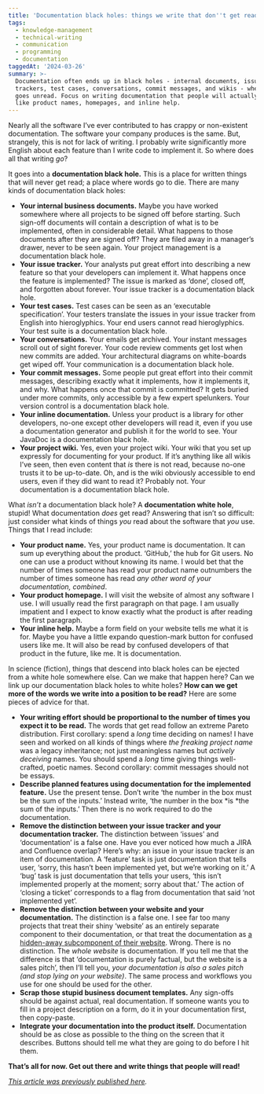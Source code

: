 ```yaml
---
title: 'Documentation black holes: things we write that don''t get read'
tags:
  - knowledge-management
  - technical-writing
  - communication
  - programming
  - documentation
taggedAt: '2024-03-26'
summary: >-
  Documentation often ends up in black holes - internal documents, issue
  trackers, test cases, conversations, commit messages, and wikis - where it
  goes unread. Focus on writing documentation that people will actually read,
  like product names, homepages, and inline help.
---
```


Nearly all the software I’ve ever contributed to has crappy or non-existent documentation.
The software your company produces is the same.
But, strangely, this is not for lack of writing.
I probably write significantly more English about each feature than I write code to implement it.
So where does all that writing _go_?

It goes into a **documentation black hole.**
This is a place for written things that will never get read;
a place where words go to die.
There are many kinds of documentation black holes:

* **Your internal business documents.**
  Maybe you have worked somewhere where all projects to be signed off before starting.
  Such sign-off documents will contain a description of what is to be implemented,
  often in considerable detail.
  What happens to those documents after they are signed off?
  They are filed away in a manager’s drawer,
  never to be seen again.
  Your project management is a documentation black hole.
* **Your issue tracker.**
  Your analysts put great effort into describing a new feature
  so that your developers can implement it.
  What happens once the feature is implemented?
  The issue is marked as ‘done’, closed off, and forgotten about forever.
  Your issue tracker is a documentation black hole.
* **Your test cases.**
  Test cases can be seen as an ‘executable specification’.
  Your testers translate the issues in your issue tracker
  from English into hieroglyphics.
  Your end users cannot read hieroglyphics.
  Your test suite is a documentation black hole.
* **Your conversations.**
  Your emails get archived.
  Your instant messages scroll out of sight forever.
  Your code review comments get lost when new commits are added.
  Your architectural diagrams on white-boards get wiped off.
  Your communication is a documentation black hole.
* **Your commit messages.**
  Some people put great effort into their commit messages,
  describing exactly what it implements,
  how it implements it, and why.
  What happens once that commit is committed?
  It gets buried under more commits,
  only accessible by a few expert spelunkers.
  Your version control is a documentation black hole.
* **Your inline documentation.**
  Unless your product is a library for other developers,
  no-one except other developers will read it,
  even if you use a documentation generator and publish it for the world to see.
  Your JavaDoc is a documentation black hole.
* **Your project wiki.**
  Yes, even your project wiki.
  Your wiki that you set up expressly for documenting for your product.
  If it’s anything like all wikis I’ve seen,
  then even content that *is* there is not read,
  because no-one trusts it to be up-to-date.
  Oh, and is the wiki obviously accessible to end users,
  even if they did want to read it?
  Probably not.
  Your documentation is a documentation black hole.

What *isn’t* a documentation black hole?
A **documentation white hole**, stupid!
What documentation *does* get read?
Answering that isn’t so difficult:
just consider what kinds of things *you* read
about the software that *you* use.
Things that I read include:

* **Your product name.**
  Yes, your product name is documentation.
  It can sum up everything about the product.
  ‘GitHub,’ the hub for Git users.
  No one can use a product without knowing its name.
  I would bet that the number of times someone has read your product name
  outnumbers the number of times someone has read *any other word of your documentation, combined*.
* **Your product homepage.**
  I will visit the website of almost any software I use.
  I will usually read the first paragraph on that page.
  I am usually impatient and I expect to know exactly what the product is after reading the first paragraph.
* **Your inline help.**
  Maybe a form field on your website tells me what it is for.
  Maybe you have a little expando question-mark button for confused users like me.
  It will also be read by confused developers of that product in the future, like me.
  It is documentation.

In science (fiction),
things that descend into black holes can be ejected from a white hole somewhere else.
Can we make that happen here?
Can we link up our documentation black holes to white holes?
**How can we get more of the words we write into a position to be read?**
Here are some pieces of advice for that.

* **Your writing effort should be proportional to the number of times you expect it to be read.**
  The words that get read follow an extreme Pareto distribution.
  First corollary: spend a *long* time deciding on names!
  I have seen and worked on all kinds of things where
  *the freaking project name* was a legacy inheritance;
  not just meaningless names but *actively deceiving* names.
  You should spend a *long* time giving things well-crafted, poetic names.
  Second corollary: commit messages should not be essays.
* **Describe planned features using documentation for the implemented feature.**
  Use the present tense.
  Don’t write ‘the number in the box must be the sum of the inputs.’
  Instead write, ‘the number in the box *is *the sum of the inputs.’
  Then there is no work required to do the documentation.
* **Remove the distinction between your issue tracker and your documentation tracker.**
  The distinction between ‘issues’ and ‘documentation’ is a false one.
  Have you ever noticed how much a JIRA and Confluence overlap?
  Here’s why: an issue in your issue tracker *is* an item of documentation.
  A ‘feature’ task is just documentation that tells user,
  ‘sorry, this hasn’t been implemented yet, but we’re working on it.’
  A ‘bug’ task is just documentation that tells your users,
  ‘this isn’t implemented properly at the moment; sorry about that.’
  The action of ‘closing a ticket’ corresponds to
  a flag from documentation that said ‘not implemented yet’.
* **Remove the distinction between your website and your documentation.**
  The distinction is a false one.
  I see far too many projects that treat their shiny ‘website’
  as an entirely separate component to their documentation,
  or that treat the documentation as [a hidden-away subcomponent of their website](http://puppetlabs.com/).
  Wrong. There is no distinction.
  The *whole website* is documentation.
  If you tell me that the difference is that
  ‘documentation is purely factual, but the website is a sales pitch’,
  then I’ll tell you,
  *your documentation is also a sales pitch (and stop lying on your website)*.
  The same process and workflows you use for one should be used for the other.
* **Scrap those stupid business document templates.**
  Any sign-offs should be against actual, real documentation.
  If someone wants you to fill in a project description on a form,
  do it in your documentation first, then copy-paste.
* **Integrate your documentation into the product itself.**
  Documentation should be as close as possible to the thing on the screen that it describes.
  Buttons should tell me what they are going to do before I hit them.

**That’s all for now. Get out there and write things that people will read!**

_[This article was previously published here](https://medium.com/@MrJamesFisher/documentation-black-holes-facd0c3b9ed7)._
